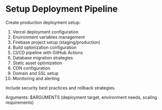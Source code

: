 # Setup Deployment Pipeline

Create production deployment setup:

1. Vercel deployment configuration
2. Environment variables management
3. Firebase project setup (staging/production)
4. Build optimization configuration
5. CI/CD pipeline with GitHub Actions
6. Database migration strategies
7. Static asset optimization
8. CDN configuration
9. Domain and SSL setup
10. Monitoring and alerting

Include security best practices and rollback strategies.

Arguments: $ARGUMENTS (deployment target, environment needs, scaling requirements)